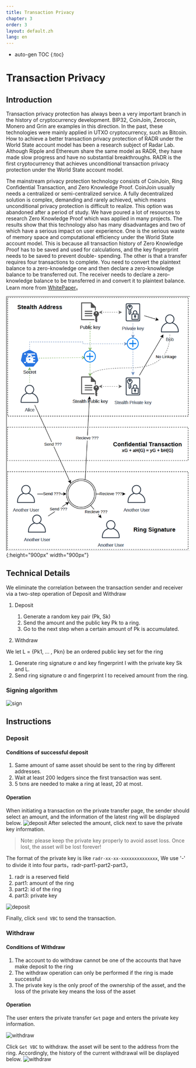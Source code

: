 ```yaml
---
title: Transaction Privacy
chapter: 3
order: 3
layout: default.zh
lang: en
---
```


* auto-gen TOC
{:toc}

# Transaction Privacy

## Introduction

Transaction privacy protection has always been a very important branch in the history of cryptocurrency development. BIP32, CoinJoin, Zerocoin, Monero and Grin are examples in this direction. In the past, these technologies were mainly applied in UTXO cryptocurrency, such as Bitcoin. How to achieve a better transaction privacy protection of RADR under the World State account model has been a research subject of Radar Lab. Although Ripple and Ethereum share the same model as RADR, they have made slow progress and have no substantial breakthroughs. RADR is the first cryptocurrency that achieves unconditional transaction privacy protection under the World State account model.

The mainstream privacy protection technology consists of CoinJoin, Ring Confidential Transaction, and Zero Knowledge Proof. CoinJoin usually needs a centralized or semi-centralized service. A fully decentralized solution is complex, demanding and rarely achieved, which means unconditional privacy protection is difficult to realize. This option was abandoned after a period of study. We have poured a lot of resources to research Zero Knowledge Proof which was applied in many projects. The results show that this technology also has many disadvantages and two of which have a serious impact on user experience. One is the serious waste of memory space and computational efficiency under the World State account model. This is because  all transaction history of Zero Knowledge Proof has to be saved and used for calculations, and the key fingerprint needs to be saved to prevent double- spending. The other is that a transfer requires four transactions to complete. You need to convert the plaintext balance to a zero-knowledge one and then declare a zero-knowledge balance to be transferred out. The receiver needs to declare a zero-knowledge balance to be transferred in and convert it to plaintext balance. Learn more from [WhitePaper](https://github.com/radrbiz/radard/blob/master/doc/Transaction_Privacy.pdf)。

![tx-privacy](/assets/images/ds/tx-privacy.png){:height="900px" width="900px"}

## Technical Details

We eliminate the correlation between the transaction sender and receiver via a two-step operation of Deposit and Withdraw

1. Deposit
   1. Generate a random key pair (Pk, Sk)
   2. Send the amount and the public key Pk to a ring.
   3. Go to the next step when a certain amount of Pk is accumulated.

2. Withdraw

We let L = {Pk1, ... , Pkn} be an ordered public key set for the ring
   1. Generate ring signature σ and key fingerprint I with the private key Sk and L.
   2. Send ring signature σ and fingerprint I to received amount from the ring.

### Signing algorithm
![sign](sign.png)


## Instructions

### Deposit

#### Conditions of successful deposit
1. Same amount of same asset should be sent to the ring by different addresses. 
2. Wait at least 200 ledgers since the first transaction was sent.
3. 5 txns are needed to make a ring at least, 20 at most.

#### Operation

When initiating a transaction on the private transfer page, the sender should select an amount, and the information of the latest ring will be displayed below.
![deposit](deposit-1.png)
After selected the amount, click next to save the private key information.

>Note: please keep the private key properly to avoid asset loss. Once lost, the asset will be lost forever! 

The format of the private key is like `radr-xx-xx-xxxxxxxxxxxxxx`, We use '-' to divide it into four parts，radr-part1-part2-part3，
1. radr is a reserved field
2. part1: amount of the ring
3. part2: id of the ring
4. part3: private key

![deposit](deposit-1.png)

Finally, click `send VBC` to send the transaction.

### Withdraw

#### Conditions of Withdraw
1. The account to do withdraw cannot be one of the accounts that have make deposit to the ring
2. The withdraw operation can only be performed if the ring is made successful
3. The private key is the only proof of the ownership of the asset, and the loss of the private key means the loss of the asset

#### Operation

The user enters the private transfer `Get` page and enters the private key information.

![withdraw](withdraw.png)


Click `Get VBC` to withdraw. the asset will be sent to the address from the ring. Accordingly, the history of the current withdrawal will be displayed below.
![withdraw](withdraw-1.png)



